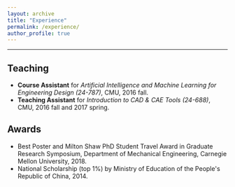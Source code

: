```yaml
---
layout: archive
title: "Experience"
permalink: /experience/
author_profile: true
---
```

<hr/>

<!-- Teaching -->
<div>
  <span id="teaching"></span>
  <h2>Teaching</h2>
  <ul>
    <li><strong>Course Assistant</strong> for <em>Artificial Intelligence and Machine Learning for Engineering Design (24-787)</em>, CMU, 2016 fall.</li>
    <li><strong>Teaching Assistant</strong> for <em>Introduction to CAD & CAE Tools (24-688)</em>, CMU, 2016 fall and 2017 spring.</li> 
  </ul>


</div>


<!-- Awards -->
<div>
<span id="awards"></span>
<h2>Awards</h2>
<ul>
  <li>Best Poster and Milton Shaw PhD Student Travel Award in Graduate Research Symposium, Department of Mechanical Engineering, Carnegie Mellon University, 2018.</li>
  <li>National Scholarship (top 1%) by Ministry of Education of the People's Republic of China, 2014.</li>
</ul>
</div>